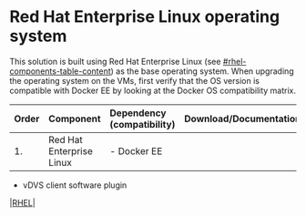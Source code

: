 # Red Hat Enterprise Linux operating system

This solution is built using Red Hat Enterprise Linux \(see [\#rhel-components-table-content](#rhel-components-table-content)\) as the base operating system. When upgrading the operating system on the VMs, first verify that the OS version is compatible with Docker EE by looking at the Docker OS compatibility matrix.

|Order|Component|Dependency \(compatibility\)|Download/Documentation|
|:----|:--------|:---------------------------|:---------------------|
|1.|Red Hat Enterprise Linux|-   Docker EE
-   vDVS client software plugin

|[RHEL](https://access.redhat.com/articles/11258)|
